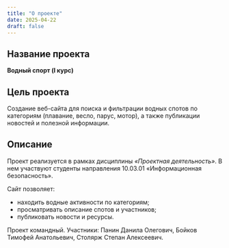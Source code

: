 ```yaml
---
title: "О проекте"
date: 2025-04-22
draft: false
---
```


## Название проекта

**Водный спорт (I курс)**

## Цель проекта

Создание веб-сайта для поиска и фильтрации водных спотов по категориям (плавание, весло, парус, мотор), а также публикации новостей и полезной информации.

## Описание

Проект реализуется в рамках дисциплины *«Проектная деятельность»*. В нем участвуют студенты направления 10.03.01 «Информационная безопасность».

Сайт позволяет:
- находить водные активности по категориям;
- просматривать описание спотов и участников;
- публиковать новости и ресурсы.

Проект командный. Участники: Панин Данила Олегович, Бойков Тимофей Анатольевич, Столярж Степан Алексеевич.
